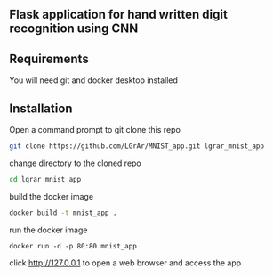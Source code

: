 ## Flask application for hand written digit recognition using CNN
## Requirements
You will need git and docker desktop installed
## Installation
Open a command prompt to git clone this repo
```bash
git clone https://github.com/LGrAr/MNIST_app.git lgrar_mnist_app
```
change directory to the cloned repo
```bash
cd lgrar_mnist_app
```
build the docker image
```bash
docker build -t mnist_app .
```
run the docker image
```
docker run -d -p 80:80 mnist_app
```
click <a href="http://127.0.0.1" target="_blank">http://127.0.0.1</a> to open a web browser and access the app

